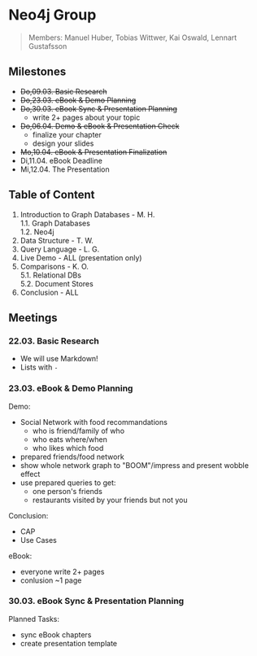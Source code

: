 # Neo4j Group

> Members: Manuel Huber, Tobias Wittwer, Kai Oswald, Lennart Gustafsson

## Milestones

- ~~Do,09.03. Basic Research~~
- ~~Do,23.03. eBook & Demo Planning~~
- ~~Do,30.03. eBook Sync & Presentation Planning~~
  - write 2+ pages about your topic
- ~~Do,06.04. Demo & eBook & Presentation Check~~
  - finalize your chapter
  - design your slides
- ~~Mo,10.04. eBook & Presentation Finalization~~
- Di,11.04. eBook Deadline
- Mi,12.04. The Presentation

## Table of Content

1. Introduction to Graph Databases - M. H.  
  1.1. Graph Databases  
  1.2. Neo4j
2. Data Structure - T. W.
3. Query Language - L. G.
4. Live Demo - ALL (presentation only)
5. Comparisons - K. O.  
  5.1. Relational DBs  
  5.2. Document Stores
6. Conclusion - ALL

## Meetings

### 22.03. Basic Research

- We will use Markdown!
- Lists with `-`

### 23.03. eBook & Demo Planning

Demo:
- Social Network with food recommandations
  - who is friend/family of who
  - who eats where/when
  - who likes which food
- prepared friends/food network
- show whole network graph to "BOOM"/impress and present wobble effect
- use prepared queries to get:
  - one person's friends
  - restaurants visited by your friends but not you

Conclusion:
- CAP
- Use Cases

eBook:
- everyone write 2+ pages
- conlusion ~1 page

### 30.03. eBook Sync & Presentation Planning
Planned Tasks:
- sync eBook chapters
- create presentation template
